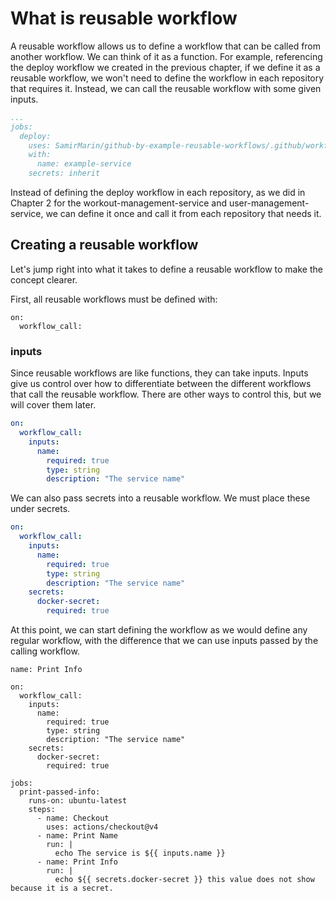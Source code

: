 # What is reusable workflow

A reusable workflow allows us to define a workflow that can be called from another workflow. We can think of it as a function. For example, referencing the deploy workflow we created in the previous chapter, if we define it as a reusable workflow, we won't need to define the workflow in each repository that requires it. Instead, we can call the reusable workflow with some given inputs.

```yaml
...
jobs:
  deploy:
    uses: SamirMarin/github-by-example-reusable-workflows/.github/workflows/reusable-deployment.yaml@deployment-v0
    with:
      name: example-service
    secrets: inherit
```

Instead of defining the deploy workflow in each repository, as we did in Chapter 2 for the workout-management-service and user-management-service, we can define it once and call it from each repository that needs it.

## Creating a reusable workflow

Let's jump right into what it takes to define a reusable workflow to make the concept clearer.

First, all reusable workflows must be defined with:

```
on:
  workflow_call:
```

### inputs

Since reusable workflows are like functions, they can take inputs. Inputs give us control over how to differentiate between the different workflows that call the reusable workflow. There are other ways to control this, but we will cover them later.

```yaml
on:
  workflow_call:
    inputs:
      name:
        required: true
        type: string
        description: "The service name"
```

We can also pass secrets into a reusable workflow. We must place these under secrets.

```yaml
on:
  workflow_call:
    inputs:
      name:
        required: true
        type: string
        description: "The service name"
    secrets:
      docker-secret:
        required: true
```

At this point, we can start defining the workflow as we would define any regular workflow, with the difference that we can use inputs passed by the calling workflow.

```
name: Print Info

on:
  workflow_call:
    inputs:
      name:
        required: true
        type: string
        description: "The service name"
    secrets:
      docker-secret:
        required: true

jobs:
  print-passed-info:
    runs-on: ubuntu-latest
    steps:
      - name: Checkout
        uses: actions/checkout@v4
      - name: Print Name
        run: |
          echo The service is ${{ inputs.name }}
      - name: Print Info
        run: |
          echo ${{ secrets.docker-secret }} this value does not show because it is a secret.
```
